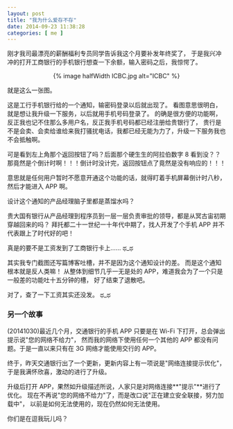 ```yaml
---
layout: post
title: "我为什么爱存不存"
date: 2014-09-23 11:38:28
categories: [ me ]
---
```


刚才我司最漂亮的薪酬福利专员同学告诉我这个月要补发年终奖了，
于是我兴冲冲的打开工商银行的手机银行想查一下余额，输入密码之后，我惊愕了。

<!-- more -->

<center>
{% image halfWidth ICBC.jpg alt="ICBC" %}
</center>

就是这么一张图。

这是工行手机银行给的一个通知，输密码登录以后就出现了。
看图意思很明白，就是想让我升级一下服务，以后就用手机号码登录了。
的确是很方便的功能啊，反正我也记不住那么多用户名，反正我手机号码都已经注册给贵银行了，
贵行是不是会卖、会卖给谁给来我打骚扰电话，我都已经无能为力了，升级一下服务我也不会抵触啊。

可是看到左上角那个返回按钮了吗？后面那个硬生生的阿拉伯数字 8 看到没？？
那竟然是个倒计时啊！！！倒计时没计完，返回按钮点了竟然是没有响应的！！！

意思就是任何用户暂时不愿意开通这个功能的话，就得盯着手机屏幕倒计时八秒，然后才能进入 APP 啊。

设计这个通知的产品经理脑子里都是蒸馏水吗？

贵大国有银行从产品经理到程序员到一层一层负责审批的领导，都是从冥古宙初期穿越回来的吗？
拜托都二十一世纪一十年代中期了，找人开发了个手机 APP 并不代表跟上了时代好的吧！

真是的要不是工资发到了工商银行卡上...... ಥ\_ಥ

其实我专门截图还写篇博客吐槽，并不是因为这个通知设计的差。
而是这个通知根本就是反人类嘛！
从整体到细节几乎一无是处的 APP，难道我会为了一个只是一般差的功能吐十五分钟的槽，
好了结束了退散吧。

对了，查了一下工资其实还没发。 ಥ\_ಥ 

### 另一个故事

(20141030)最近几个月，交通银行的手机 APP 只要是在 Wi-Fi 下打开，总会弹出提示说"您的网络不给力"，
然而我的网络下使用任何一个其他的 APP 都没有问题。于是一直以来只有在 3G 网络才能使用交行的 APP。

终于，昨天交通银行出了一个更新，更新内容上有一项说是"网络连接提示优化"，
于是我满怀欣喜，激动的进行了升级。

升级后打开 APP，果然如升级描述所说，人家只是对网络连接**"提示"**进行了优化。
现在不再说"您的网络不给力"了，而是改口说"正在建立安全联接，努力加载中"，
以前是如何无法使用的，现在仍然如何无法使用。

你们是在逗我玩儿吗？
